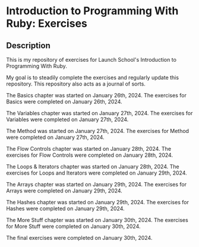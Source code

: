 <!-- # README # -->
# Introduction to Programming With Ruby: Exercises

## Description

This is my repository of exercises for Launch School's Introduction to Programming 
With Ruby. 

My goal is to steadily complete the exercises and regularly update this repository.
This repository also acts as a journal of sorts.

The Basics chapter was started on January 26th, 2024.
The exercises for Basics were completed on January 26th, 2024.

The Variables chapter was started on January 27th, 2024. 
The exercises for Variables were completed on January 27th, 2024.

The Method was started on January 27th, 2024.
The exercises for Method were completed on January 27th, 2024.

The Flow Controls chapter was started on January 28th, 2024.
The exercises for Flow Controls were completed on January 28th, 2024.

The Loops & Iterators chapter was started on January 28th, 2024.
The exercises for Loops and Iterators were completed on January 29th, 2024.

The Arrays chapter was started on January 29th, 2024.
The exercises for Arrays were completed on January 29th, 2024.

The Hashes chapter was started on January 29th, 2024.
The exercises for Hashes were completed on January 29th, 2024.

The More Stuff chapter was started on January 30th, 2024.
The exercises for More Stuff were completed on January 30th, 2024.

The final exercises were completed on January 30th, 2024.
